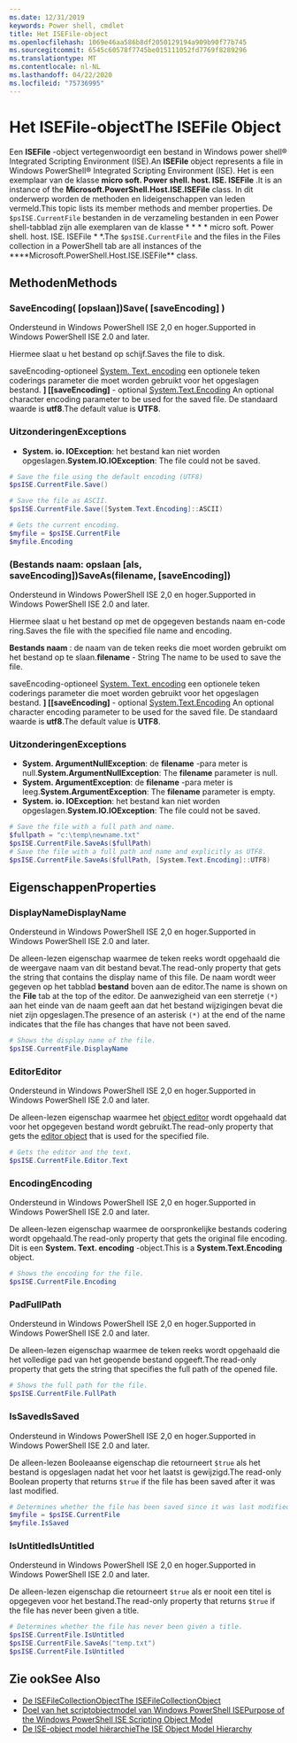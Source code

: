 ```yaml
---
ms.date: 12/31/2019
keywords: Power shell, cmdlet
title: Het ISEFile-object
ms.openlocfilehash: 1069e46aa586b8df2050129194a909b90f77b745
ms.sourcegitcommit: 6545c60578f7745be015111052fd7769f8289296
ms.translationtype: MT
ms.contentlocale: nl-NL
ms.lasthandoff: 04/22/2020
ms.locfileid: "75736995"
---
```

# <a name="the-isefile-object"></a><span data-ttu-id="e9edc-103">Het ISEFile-object</span><span class="sxs-lookup"><span data-stu-id="e9edc-103">The ISEFile Object</span></span>

<span data-ttu-id="e9edc-104">Een **ISEFile** -object vertegenwoordigt een bestand in Windows power shell® Integrated Scripting Environment (ISE).</span><span class="sxs-lookup"><span data-stu-id="e9edc-104">An **ISEFile** object represents a file in Windows PowerShell® Integrated Scripting Environment (ISE).</span></span> <span data-ttu-id="e9edc-105">Het is een exemplaar van de klasse **micro soft. Power shell. host. ISE. ISEFile** .</span><span class="sxs-lookup"><span data-stu-id="e9edc-105">It is an instance of the **Microsoft.PowerShell.Host.ISE.ISEFile** class.</span></span> <span data-ttu-id="e9edc-106">In dit onderwerp worden de methoden en lideigenschappen van leden vermeld.</span><span class="sxs-lookup"><span data-stu-id="e9edc-106">This topic lists its member methods and member properties.</span></span> <span data-ttu-id="e9edc-107">De `$psISE.CurrentFile` bestanden in de verzameling bestanden in een Power shell-tabblad zijn alle exemplaren van de klasse \* \* \* \* micro soft. Power shell. host. ISE. ISEFile \* \*.</span><span class="sxs-lookup"><span data-stu-id="e9edc-107">The `$psISE.CurrentFile` and the files in the Files collection in a PowerShell tab are all instances of the \*\*\*\*Microsoft.PowerShell.Host.ISE.ISEFile\*\* class.</span></span>

## <a name="methods"></a><span data-ttu-id="e9edc-108">Methoden</span><span class="sxs-lookup"><span data-stu-id="e9edc-108">Methods</span></span>

### <a name="save-saveencoding-"></a><span data-ttu-id="e9edc-109">SaveEncoding\( \[opslaan\]\)</span><span class="sxs-lookup"><span data-stu-id="e9edc-109">Save\( \[saveEncoding\] \)</span></span>

<span data-ttu-id="e9edc-110">Ondersteund in Windows PowerShell ISE 2,0 en hoger.</span><span class="sxs-lookup"><span data-stu-id="e9edc-110">Supported in Windows PowerShell ISE 2.0 and later.</span></span>

<span data-ttu-id="e9edc-111">Hiermee slaat u het bestand op schijf.</span><span class="sxs-lookup"><span data-stu-id="e9edc-111">Saves the file to disk.</span></span>

<span data-ttu-id="e9edc-112">saveEncoding-optioneel [System. Text. encoding](https://msdn.microsoft.com/library/system.text.encoding.aspx) een optionele teken coderings parameter die moet worden gebruikt voor het opgeslagen bestand. **\] \[**</span><span class="sxs-lookup"><span data-stu-id="e9edc-112">**\[saveEncoding\]** - optional [System.Text.Encoding](https://msdn.microsoft.com/library/system.text.encoding.aspx) An optional character encoding parameter to be used for the saved file.</span></span> <span data-ttu-id="e9edc-113">De standaard waarde is **utf8**.</span><span class="sxs-lookup"><span data-stu-id="e9edc-113">The default value is **UTF8**.</span></span>

### <a name="exceptions"></a><span data-ttu-id="e9edc-114">Uitzonderingen</span><span class="sxs-lookup"><span data-stu-id="e9edc-114">Exceptions</span></span>

- <span data-ttu-id="e9edc-115">**System. io. IOException**: het bestand kan niet worden opgeslagen.</span><span class="sxs-lookup"><span data-stu-id="e9edc-115">**System.IO.IOException**: The file could not be saved.</span></span>

```powershell
# Save the file using the default encoding (UTF8)
$psISE.CurrentFile.Save()

# Save the file as ASCII.
$psISE.CurrentFile.Save([System.Text.Encoding]::ASCII)

# Gets the current encoding.
$myfile = $psISE.CurrentFile
$myfile.Encoding
```

### <a name="saveasfilename-saveencoding"></a><span data-ttu-id="e9edc-116">\(Bestands naam: opslaan \[als, saveEncoding\]\)</span><span class="sxs-lookup"><span data-stu-id="e9edc-116">SaveAs\(filename, \[saveEncoding\]\)</span></span>

<span data-ttu-id="e9edc-117">Ondersteund in Windows PowerShell ISE 2,0 en hoger.</span><span class="sxs-lookup"><span data-stu-id="e9edc-117">Supported in Windows PowerShell ISE 2.0 and later.</span></span>

<span data-ttu-id="e9edc-118">Hiermee slaat u het bestand op met de opgegeven bestands naam en-code ring.</span><span class="sxs-lookup"><span data-stu-id="e9edc-118">Saves the file with the specified file name and encoding.</span></span>

<span data-ttu-id="e9edc-119">**Bestands naam** : de naam van de teken reeks die moet worden gebruikt om het bestand op te slaan.</span><span class="sxs-lookup"><span data-stu-id="e9edc-119">**filename** - String The name to be used to save the file.</span></span>

<span data-ttu-id="e9edc-120">saveEncoding-optioneel [System. Text. encoding](https://msdn.microsoft.com/library/system.text.encoding.aspx) een optionele teken coderings parameter die moet worden gebruikt voor het opgeslagen bestand. **\] \[**</span><span class="sxs-lookup"><span data-stu-id="e9edc-120">**\[saveEncoding\]** - optional [System.Text.Encoding](https://msdn.microsoft.com/library/system.text.encoding.aspx) An optional character encoding parameter to be used for the saved file.</span></span> <span data-ttu-id="e9edc-121">De standaard waarde is **utf8**.</span><span class="sxs-lookup"><span data-stu-id="e9edc-121">The default value is **UTF8**.</span></span>

### <a name="exceptions"></a><span data-ttu-id="e9edc-122">Uitzonderingen</span><span class="sxs-lookup"><span data-stu-id="e9edc-122">Exceptions</span></span>

- <span data-ttu-id="e9edc-123">**System. ArgumentNullException**: de **filename** -para meter is null.</span><span class="sxs-lookup"><span data-stu-id="e9edc-123">**System.ArgumentNullException**: The **filename** parameter is null.</span></span>
- <span data-ttu-id="e9edc-124">**System. ArgumentException**: de **filename** -para meter is leeg.</span><span class="sxs-lookup"><span data-stu-id="e9edc-124">**System.ArgumentException**: The **filename** parameter is empty.</span></span>
- <span data-ttu-id="e9edc-125">**System. io. IOException**: het bestand kan niet worden opgeslagen.</span><span class="sxs-lookup"><span data-stu-id="e9edc-125">**System.IO.IOException**: The file could not be saved.</span></span>

```powershell
# Save the file with a full path and name.
$fullpath = "c:\temp\newname.txt"
$psISE.CurrentFile.SaveAs($fullPath)
# Save the file with a full path and name and explicitly as UTF8.
$psISE.CurrentFile.SaveAs($fullPath, [System.Text.Encoding]::UTF8)
```

## <a name="properties"></a><span data-ttu-id="e9edc-126">Eigenschappen</span><span class="sxs-lookup"><span data-stu-id="e9edc-126">Properties</span></span>

### <a name="displayname"></a><span data-ttu-id="e9edc-127">DisplayName</span><span class="sxs-lookup"><span data-stu-id="e9edc-127">DisplayName</span></span>

<span data-ttu-id="e9edc-128">Ondersteund in Windows PowerShell ISE 2,0 en hoger.</span><span class="sxs-lookup"><span data-stu-id="e9edc-128">Supported in Windows PowerShell ISE 2.0 and later.</span></span>

<span data-ttu-id="e9edc-129">De alleen-lezen eigenschap waarmee de teken reeks wordt opgehaald die de weergave naam van dit bestand bevat.</span><span class="sxs-lookup"><span data-stu-id="e9edc-129">The read-only property that gets the string that contains the display name of this file.</span></span> <span data-ttu-id="e9edc-130">De naam wordt weer gegeven op het tabblad **bestand** boven aan de editor.</span><span class="sxs-lookup"><span data-stu-id="e9edc-130">The name is shown on the **File** tab at the top of the editor.</span></span> <span data-ttu-id="e9edc-131">De aanwezigheid van een sterretje `(*)` aan het einde van de naam geeft aan dat het bestand wijzigingen bevat die niet zijn opgeslagen.</span><span class="sxs-lookup"><span data-stu-id="e9edc-131">The presence of an asterisk `(*)` at the end of the name indicates that the file has changes that have not been saved.</span></span>

```powershell
# Shows the display name of the file.
$psISE.CurrentFile.DisplayName
```

### <a name="editor"></a><span data-ttu-id="e9edc-132">Editor</span><span class="sxs-lookup"><span data-stu-id="e9edc-132">Editor</span></span>

<span data-ttu-id="e9edc-133">Ondersteund in Windows PowerShell ISE 2,0 en hoger.</span><span class="sxs-lookup"><span data-stu-id="e9edc-133">Supported in Windows PowerShell ISE 2.0 and later.</span></span>

<span data-ttu-id="e9edc-134">De alleen-lezen eigenschap waarmee het [object editor](The-ISEEditor-Object.md) wordt opgehaald dat voor het opgegeven bestand wordt gebruikt.</span><span class="sxs-lookup"><span data-stu-id="e9edc-134">The read-only property that gets the [editor object](The-ISEEditor-Object.md) that is used for the specified file.</span></span>

```powershell
# Gets the editor and the text.
$psISE.CurrentFile.Editor.Text
```

### <a name="encoding"></a><span data-ttu-id="e9edc-135">Encoding</span><span class="sxs-lookup"><span data-stu-id="e9edc-135">Encoding</span></span>

<span data-ttu-id="e9edc-136">Ondersteund in Windows PowerShell ISE 2,0 en hoger.</span><span class="sxs-lookup"><span data-stu-id="e9edc-136">Supported in Windows PowerShell ISE 2.0 and later.</span></span>

<span data-ttu-id="e9edc-137">De alleen-lezen eigenschap waarmee de oorspronkelijke bestands codering wordt opgehaald.</span><span class="sxs-lookup"><span data-stu-id="e9edc-137">The read-only property that gets the original file encoding.</span></span> <span data-ttu-id="e9edc-138">Dit is een **System. Text. encoding** -object.</span><span class="sxs-lookup"><span data-stu-id="e9edc-138">This is a **System.Text.Encoding** object.</span></span>

```powershell
# Shows the encoding for the file.
$psISE.CurrentFile.Encoding
```

### <a name="fullpath"></a><span data-ttu-id="e9edc-139">Pad</span><span class="sxs-lookup"><span data-stu-id="e9edc-139">FullPath</span></span>

<span data-ttu-id="e9edc-140">Ondersteund in Windows PowerShell ISE 2,0 en hoger.</span><span class="sxs-lookup"><span data-stu-id="e9edc-140">Supported in Windows PowerShell ISE 2.0 and later.</span></span>

<span data-ttu-id="e9edc-141">De alleen-lezen eigenschap waarmee de teken reeks wordt opgehaald die het volledige pad van het geopende bestand opgeeft.</span><span class="sxs-lookup"><span data-stu-id="e9edc-141">The read-only property that gets the string that specifies the full path of the opened file.</span></span>

```powershell
# Shows the full path for the file.
$psISE.CurrentFile.FullPath
```

### <a name="issaved"></a><span data-ttu-id="e9edc-142">IsSaved</span><span class="sxs-lookup"><span data-stu-id="e9edc-142">IsSaved</span></span>

<span data-ttu-id="e9edc-143">Ondersteund in Windows PowerShell ISE 2,0 en hoger.</span><span class="sxs-lookup"><span data-stu-id="e9edc-143">Supported in Windows PowerShell ISE 2.0 and later.</span></span>

<span data-ttu-id="e9edc-144">De alleen-lezen Booleaanse eigenschap die retourneert `$true` als het bestand is opgeslagen nadat het voor het laatst is gewijzigd.</span><span class="sxs-lookup"><span data-stu-id="e9edc-144">The read-only Boolean property that returns `$true` if the file has been saved after it was last modified.</span></span>

```powershell
# Determines whether the file has been saved since it was last modified.
$myfile = $psISE.CurrentFile
$myfile.IsSaved
```

### <a name="isuntitled"></a><span data-ttu-id="e9edc-145">IsUntitled</span><span class="sxs-lookup"><span data-stu-id="e9edc-145">IsUntitled</span></span>

<span data-ttu-id="e9edc-146">Ondersteund in Windows PowerShell ISE 2,0 en hoger.</span><span class="sxs-lookup"><span data-stu-id="e9edc-146">Supported in Windows PowerShell ISE 2.0 and later.</span></span>

<span data-ttu-id="e9edc-147">De alleen-lezen eigenschap die retourneert `$true` als er nooit een titel is opgegeven voor het bestand.</span><span class="sxs-lookup"><span data-stu-id="e9edc-147">The read-only property that returns `$true` if the file has never been given a title.</span></span>

```powershell
# Determines whether the file has never been given a title.
$psISE.CurrentFile.IsUntitled
$psISE.CurrentFile.SaveAs("temp.txt")
$psISE.CurrentFile.IsUntitled
```

## <a name="see-also"></a><span data-ttu-id="e9edc-148">Zie ook</span><span class="sxs-lookup"><span data-stu-id="e9edc-148">See Also</span></span>

- [<span data-ttu-id="e9edc-149">De ISEFileCollectionObject</span><span class="sxs-lookup"><span data-stu-id="e9edc-149">The ISEFileCollectionObject</span></span>](The-ISEFileCollection-Object.md)
- [<span data-ttu-id="e9edc-150">Doel van het scriptobjectmodel van Windows PowerShell ISE</span><span class="sxs-lookup"><span data-stu-id="e9edc-150">Purpose of the Windows PowerShell ISE Scripting Object Model</span></span>](Purpose-of-the-Windows-PowerShell-ISE-Scripting-Object-Model.md)
- [<span data-ttu-id="e9edc-151">De ISE-object model hiërarchie</span><span class="sxs-lookup"><span data-stu-id="e9edc-151">The ISE Object Model Hierarchy</span></span>](The-ISE-Object-Model-Hierarchy.md)
